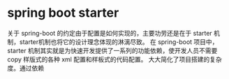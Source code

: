 # spring boot starter
关于 spring-boot 的约定由于配置是如何实现的，主要功劳还是在于 starter 机制，starter机制也将它的设计理念体现的淋漓尽致。
在 spring-boot 项目中，starter 机制其实就是为快速开发提供了一系列的功能依赖，使开发人员不需要 copy 样版式的各种 xml 配置和样板式的代码配置。
大大简化了项目搭建的复杂度。通过依赖